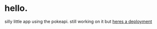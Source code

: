 # hello.

silly little app using the pokeapi. still working on it but [heres a deployment](https://lukehampton6.github.io/mon-team-builder/)
